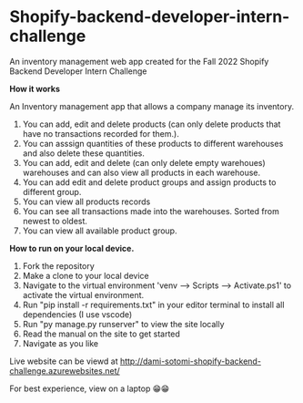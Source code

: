 # Shopify-backend-developer-intern-challenge
 An inventory management web app created for the Fall 2022 Shopify Backend Developer Intern Challenge



**How it works**
<p> An Inventory management app that allows a company manage its inventory.</p>

1. You can add, edit and delete products (can only delete products that have no transactions recorded for them.).
2. You can asssign quantities of these products to different warehouses and also delete these quantities. 
3. You can add, edit and delete (can only delete empty warehoues) warehouses and can also view all products in each warehouse.
4. You can add edit and delete product groups and assign products to different group.
5. You can view all products records
6. You can see all transactions made into the warehouses. Sorted from newest to oldest.
7. You can view all available product group.




**How to run on your local device.**
1. Fork the repository
2. Make a clone to your local device
3. Navigate to the virtual environment 'venv --> Scripts --> Activate.ps1' to activate the virtual environment.
4. Run "pip install -r requirements.txt" in your editor terminal to install all dependencies (I use vscode)
5. Run "py manage.py runserver" to view the site locally
6. Read the manual on the site to get started 
7. Navigate as you like

Live website can be viewd at http://dami-sotomi-shopify-backend-challenge.azurewebsites.net/

For best experience, view on a laptop 😁😁
